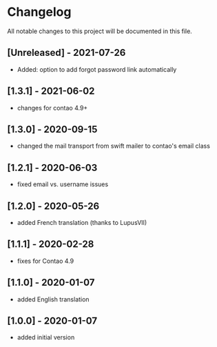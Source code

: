 # Changelog

All notable changes to this project will be documented in this file.

## [Unreleased] - 2021-07-26
- Added: option to add forgot password link automatically

## [1.3.1] - 2021-06-02

- changes for contao 4.9+

## [1.3.0] - 2020-09-15

- changed the mail transport from swift mailer to contao's email class

## [1.2.1] - 2020-06-03

- fixed email vs. username issues

## [1.2.0] - 2020-05-26

- added French translation (thanks to LupusVII)

## [1.1.1] - 2020-02-28

- fixes for Contao 4.9

## [1.1.0] - 2020-01-07

- added English translation

## [1.0.0] - 2020-01-07

- added initial version
